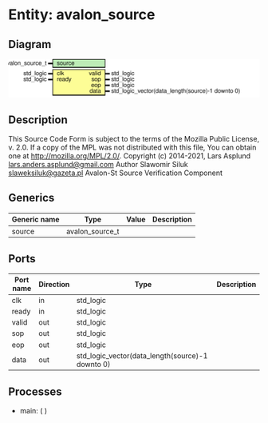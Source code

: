 # Entity: avalon_source

## Diagram

![Diagram](avalon_source.svg "Diagram")
## Description

This Source Code Form is subject to the terms of the Mozilla Public
License, v. 2.0. If a copy of the MPL was not distributed with this file,
You can obtain one at http://mozilla.org/MPL/2.0/.
Copyright (c) 2014-2021, Lars Asplund lars.anders.asplund@gmail.com
Author Slawomir Siluk slaweksiluk@gazeta.pl
Avalon-St Source Verification Component
## Generics

| Generic name | Type            | Value | Description |
| ------------ | --------------- | ----- | ----------- |
| source       | avalon_source_t |       |             |
## Ports

| Port name | Direction | Type                                             | Description |
| --------- | --------- | ------------------------------------------------ | ----------- |
| clk       | in        | std_logic                                        |             |
| ready     | in        | std_logic                                        |             |
| valid     | out       | std_logic                                        |             |
| sop       | out       | std_logic                                        |             |
| eop       | out       | std_logic                                        |             |
| data      | out       | std_logic_vector(data_length(source)-1 downto 0) |             |
## Processes
- main: (  )
